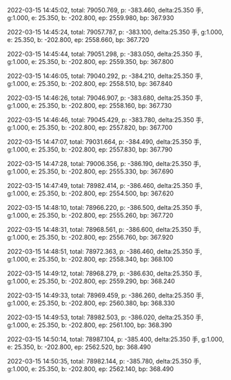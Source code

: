 2022-03-15 14:45:02, total: 79050.769, p: -383.460, delta:25.350 手, g:1.000, e: 25.350, b: -202.800, ep: 2559.980, bp: 367.930

2022-03-15 14:45:24, total: 79057.787, p: -383.100, delta:25.350 手, g:1.000, e: 25.350, b: -202.800, ep: 2558.660, bp: 367.720

2022-03-15 14:45:44, total: 79051.298, p: -383.050, delta:25.350 手, g:1.000, e: 25.350, b: -202.800, ep: 2559.350, bp: 367.800

2022-03-15 14:46:05, total: 79040.292, p: -384.210, delta:25.350 手, g:1.000, e: 25.350, b: -202.800, ep: 2558.510, bp: 367.840

2022-03-15 14:46:26, total: 79046.907, p: -383.680, delta:25.350 手, g:1.000, e: 25.350, b: -202.800, ep: 2558.160, bp: 367.730

2022-03-15 14:46:46, total: 79045.429, p: -383.780, delta:25.350 手, g:1.000, e: 25.350, b: -202.800, ep: 2557.820, bp: 367.700

2022-03-15 14:47:07, total: 79031.664, p: -384.490, delta:25.350 手, g:1.000, e: 25.350, b: -202.800, ep: 2557.830, bp: 367.790

2022-03-15 14:47:28, total: 79006.356, p: -386.190, delta:25.350 手, g:1.000, e: 25.350, b: -202.800, ep: 2555.330, bp: 367.690

2022-03-15 14:47:49, total: 78982.414, p: -386.460, delta:25.350 手, g:1.000, e: 25.350, b: -202.800, ep: 2554.500, bp: 367.620

2022-03-15 14:48:10, total: 78966.220, p: -386.500, delta:25.350 手, g:1.000, e: 25.350, b: -202.800, ep: 2555.260, bp: 367.720

2022-03-15 14:48:31, total: 78968.561, p: -386.600, delta:25.350 手, g:1.000, e: 25.350, b: -202.800, ep: 2556.760, bp: 367.920

2022-03-15 14:48:51, total: 78972.363, p: -386.460, delta:25.350 手, g:1.000, e: 25.350, b: -202.800, ep: 2558.340, bp: 368.100

2022-03-15 14:49:12, total: 78968.279, p: -386.630, delta:25.350 手, g:1.000, e: 25.350, b: -202.800, ep: 2559.290, bp: 368.240

2022-03-15 14:49:33, total: 78969.459, p: -386.260, delta:25.350 手, g:1.000, e: 25.350, b: -202.800, ep: 2560.380, bp: 368.330

2022-03-15 14:49:53, total: 78982.503, p: -386.020, delta:25.350 手, g:1.000, e: 25.350, b: -202.800, ep: 2561.100, bp: 368.390

2022-03-15 14:50:14, total: 78987.104, p: -385.400, delta:25.350 手, g:1.000, e: 25.350, b: -202.800, ep: 2562.520, bp: 368.490

2022-03-15 14:50:35, total: 78982.144, p: -385.780, delta:25.350 手, g:1.000, e: 25.350, b: -202.800, ep: 2562.140, bp: 368.490